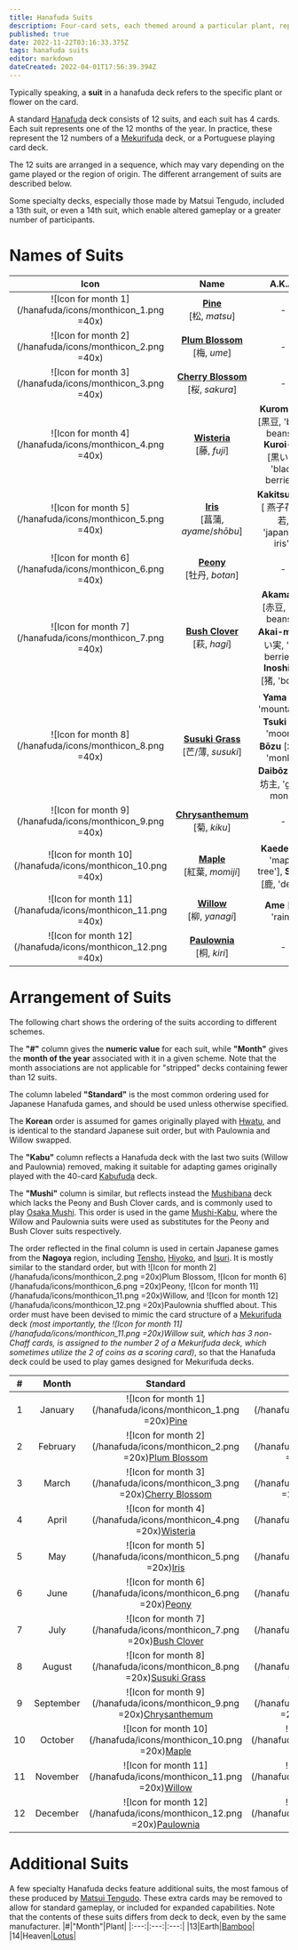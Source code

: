 ```yaml
---
title: Hanafuda Suits
description: Four-card sets, each themed around a particular plant, representing a specific month or number
published: true
date: 2022-11-22T03:16:33.375Z
tags: hanafuda suits
editor: markdown
dateCreated: 2022-04-01T17:56:39.394Z
---
```


Typically speaking, a **suit** in a hanafuda deck refers to the specific plant or flower on the card.

A standard [Hanafuda](/en/hanafuda) deck consists of 12 suits, and each suit has 4 cards. Each suit represents one of the 12 months of the year. In practice, these represent the 12 numbers of a [Mekurifuda](/en/mekurifuda) deck, or a Portuguese playing card deck.

The 12 suits are arranged in a sequence, which may vary depending on the game played or the region of origin. The different arrangement of suits are described below.

Some specialty decks, especially those made by Matsui Tengudo, included a 13th suit, or even a 14th suit, which enable altered gameplay or a greater number of participants.

# Names of Suits

|Icon|Name|A.K.A.|
|:---:|:---:|:---:|
|![Icon for month 1](/hanafuda/icons/monthicon_1.png =40x)|[**Pine**](/en/hanafuda/suits/pine)</br>[松, *matsu*]|-|
|![Icon for month 2](/hanafuda/icons/monthicon_2.png =40x)|[**Plum Blossom**](/en/hanafuda/suits/plum-blossom)</br>[梅, *ume*]|-|
|![Icon for month 3](/hanafuda/icons/monthicon_3.png =40x)|[**Cherry Blossom**](/en/hanafuda/suits/cherry-blossom)</br>[桜, *sakura*]|-|
|![Icon for month 4](/hanafuda/icons/monthicon_4.png =40x)|[**Wisteria**](/en/hanafuda/suits/wisteria)</br>[藤, *fuji*]|**Kuromame** [黒豆, 'black beans'], **Kuroi-mi** [黒い実, 'black berries']|
|![Icon for month 5](/hanafuda/icons/monthicon_5.png =40x)|[**Iris**](/en/hanafuda/suits/iris)</br>[菖蒲, *ayame*/*shōbu*]|**Kakitsubata** [ 燕子花/杜若, 'japanese iris']|
|![Icon for month 6](/hanafuda/icons/monthicon_6.png =40x)|[**Peony**](/en/hanafuda/suits/peony)</br>[牡丹, *botan*]|-|
|![Icon for month 7](/hanafuda/icons/monthicon_7.png =40x)|[**Bush Clover**](/en/hanafuda/suits/bush-clover)</br>[萩, *hagi*]|**Akamame** [赤豆, 'red beans'], **Akai-mi** [赤い実, 'red berries'], **Inoshishi** [猪, 'boar']|
|![Icon for month 8](/hanafuda/icons/monthicon_8.png =40x)|[**Susuki Grass**](/en/hanafuda/suits/susuki-grass)</br>[芒/薄, *susuki*]|**Yama** [山, 'mountain'], **Tsuki** [月, 'moon'], **Bōzu** [坊主, 'monk'], **Daibōzu** [大坊主, 'great monk]|
|![Icon for month 9](/hanafuda/icons/monthicon_9.png =40x)|[**Chrysanthemum**](/en/hanafuda/suits/chrysanthemum)</br>[菊, *kiku*]|-|
|![Icon for month 10](/hanafuda/icons/monthicon_10.png =40x)|[**Maple**](/en/hanafuda/suits/maple)</br>[紅葉, *momiji*]|**Kaede** [楓, 'maple tree'], **Shika** [鹿, 'deer']|
|![Icon for month 11](/hanafuda/icons/monthicon_11.png =40x)|[**Willow**](/en/hanafuda/suits/willow)</br>[柳, *yanagi*]|**Ame** [雨, 'rain']|
|![Icon for month 12](/hanafuda/icons/monthicon_12.png =40x)|[**Paulownia**](/en/hanafuda/suits/paulownia)</br>[桐, *kiri*]|-|

# Arrangement of Suits
The following chart shows the ordering of the suits according to different schemes. 

The **"#"** column gives the **numeric value** for each suit, while **"Month"** gives the **month of the year** associated with it in a given scheme. Note that the month associations are not applicable for "stripped" decks containing fewer than 12 suits.

The column labeled **"Standard"** is the most common ordering used for Japanese Hanafuda games, and should be used unless otherwise specified. 

The **Korean** order is assumed for games originally played with [Hwatu](/en/hanafuda/hwatu), and is identical to the standard Japanese suit order, but with Paulownia and Willow swapped.

The **"Kabu"** column reflects a Hanafuda deck with the last two suits (Willow and Paulownia) removed, making it suitable for adapting games originally played with the 40-card [Kabufuda](/en/kabufuda) deck. 

The **"Mushi"** column is similar, but reflects instead the [Mushibana](/en/hanafuda/patterns/mushibana) deck which lacks the Peony and Bush Clover cards, and is commonly used to play [Osaka Mushi](/en/hanafuda/games/mushi). This order is used in the game [Mushi-Kabu](/en/kabufuda/games/kyo-kabu#mushi-kabu-kyo-kabu-variant), where the Willow and Paulownia suits were used as substitutes for the Peony and Bush Clover suits respectively.

The order reflected in the final column is used in certain Japanese games from the **Nagoya** region, including [Tensho](/en/hanafuda/games/tensho), [Hiyoko](/en/hanafuda/games/hiyoko), and [Isuri](/en/hanafuda/games/hiyoko#isuri-hiyoko-variant). It is mostly similar to the standard order, but with ![Icon for month 2](/hanafuda/icons/monthicon_2.png =20x)Plum Blossom, ![Icon for month 6](/hanafuda/icons/monthicon_6.png =20x)Peony, ![Icon for month 11](/hanafuda/icons/monthicon_11.png =20x)Willow, and ![Icon for month 12](/hanafuda/icons/monthicon_12.png =20x)Paulownia shuffled about. This order must have been devised to mimic the card structure of a [Mekurifuda](/en/mekurifuda) deck *(most importantly, the ![Icon for month 11](/hanafuda/icons/monthicon_11.png =20x)Willow suit, which has 3 non-Chaff cards, is assigned to the number 2 of a Mekurifuda deck, which sometimes utilize the 2 of coins as a scoring card)*, so that the Hanafuda deck could be used to play games designed for Mekurifuda decks.

|#|Month|Standard|Korean|Kabu|Mushi|Nagoya|
|:---:|:---:|:---:|:---:|:---:|:---:|:---:|
|1|January|![Icon for month 1](/hanafuda/icons/monthicon_1.png =20x)[Pine](/en/hanafuda/suits/pine)|![Icon for month 1](/hanafuda/icons/monthicon_1.png =20x)Pine|![Icon for month 1](/hanafuda/icons/monthicon_1.png =20x)Pine|![Icon for month 1](/hanafuda/icons/monthicon_1.png =20x)Pine|![Icon for month 1](/hanafuda/icons/monthicon_1.png =20x)Pine|
|2|February|![Icon for month 2](/hanafuda/icons/monthicon_2.png =20x)[Plum Blossom](/en/hanafuda/suits/plum-blossom)|![Icon for month 2](/hanafuda/icons/monthicon_2.png =20x)Plum Blossom|![Icon for month 2](/hanafuda/icons/monthicon_2.png =20x)Plum Blossom|![Icon for month 2](/hanafuda/icons/monthicon_2.png =20x)Plum Blossom|![Icon for month 11](/hanafuda/icons/monthicon_11.png =20x)**Willow**|
|3|March|![Icon for month 3](/hanafuda/icons/monthicon_3.png =20x)[Cherry Blossom](/en/hanafuda/suits/cherry-blossom)|![Icon for month 3](/hanafuda/icons/monthicon_3.png =20x)Cherry Blossom|![Icon for month 3](/hanafuda/icons/monthicon_3.png =20x)Cherry Blossom|![Icon for month 3](/hanafuda/icons/monthicon_3.png =20x)Cherry Blossom|![Icon for month 3](/hanafuda/icons/monthicon_3.png =20x)Cherry Blossom|
|4|April|![Icon for month 4](/hanafuda/icons/monthicon_4.png =20x)[Wisteria](/en/hanafuda/suits/wisteria)|![Icon for month 4](/hanafuda/icons/monthicon_4.png =20x)Wisteria|![Icon for month 4](/hanafuda/icons/monthicon_4.png =20x)Wisteria|![Icon for month 4](/hanafuda/icons/monthicon_4.png =20x)Wisteria|![Icon for month 4](/hanafuda/icons/monthicon_4.png =20x)Wisteria|
|5|May|![Icon for month 5](/hanafuda/icons/monthicon_5.png =20x)[Iris](/en/hanafuda/suits/iris)|![Icon for month 5](/hanafuda/icons/monthicon_5.png =20x)Iris|![Icon for month 5](/hanafuda/icons/monthicon_5.png =20x)Iris|![Icon for month 5](/hanafuda/icons/monthicon_5.png =20x)Iris|![Icon for month 5](/hanafuda/icons/monthicon_5.png =20x)Iris|
|6|June|![Icon for month 6](/hanafuda/icons/monthicon_6.png =20x)[Peony](/en/hanafuda/suits/peony)|![Icon for month 6](/hanafuda/icons/monthicon_6.png =20x)Peony|![Icon for month 6](/hanafuda/icons/monthicon_6.png =20x)Peony|![Icon for month 11](/hanafuda/icons/monthicon_11.png =20x)**Willow**|![Icon for month 12](/hanafuda/icons/monthicon_12.png =20x)**Paulownia**|
|7|July|![Icon for month 7](/hanafuda/icons/monthicon_7.png =20x)[Bush Clover](/en/hanafuda/suits/bush-clover)|![Icon for month 7](/hanafuda/icons/monthicon_7.png =20x)Bush Clover|![Icon for month 7](/hanafuda/icons/monthicon_7.png =20x)Bush Clover|![Icon for month 12](/hanafuda/icons/monthicon_12.png =20x)**Paulownia**|![Icon for month 7](/hanafuda/icons/monthicon_7.png =20x)Bush Clover|
|8|August|![Icon for month 8](/hanafuda/icons/monthicon_8.png =20x)[Susuki Grass](/en/hanafuda/suits/susuki-grass)|![Icon for month 8](/hanafuda/icons/monthicon_8.png =20x)Susuki Grass|![Icon for month 8](/hanafuda/icons/monthicon_8.png =20x)Susuki Grass|![Icon for month 8](/hanafuda/icons/monthicon_8.png =20x)Susuki Grass|![Icon for month 8](/hanafuda/icons/monthicon_8.png =20x)Susuki Grass|
|9|September|![Icon for month 9](/hanafuda/icons/monthicon_9.png =20x)[Chrysanthemum](/en/hanafuda/suits/chrysanthemum)|![Icon for month 9](/hanafuda/icons/monthicon_9.png =20x)Chrysanthemum|![Icon for month 9](/hanafuda/icons/monthicon_9.png =20x)Chrysanthemum|![Icon for month 9](/hanafuda/icons/monthicon_9.png =20x)Chrysanthemum|![Icon for month 9](/hanafuda/icons/monthicon_9.png =20x)Chrysanthemum|
|10|October|![Icon for month 10](/hanafuda/icons/monthicon_10.png =20x)[Maple](/en/hanafuda/suits/maple)|![Icon for month 10](/hanafuda/icons/monthicon_10.png =20x)Maple|![Icon for month 10](/hanafuda/icons/monthicon_10.png =20x)Maple|![Icon for month 10](/hanafuda/icons/monthicon_10.png =20x)Maple|![Icon for month 10](/hanafuda/icons/monthicon_10.png =20x)Maple|
|11|November|![Icon for month 11](/hanafuda/icons/monthicon_11.png =20x)[Willow](/en/hanafuda/suits/willow)|![Icon for month 12](/hanafuda/icons/monthicon_12.png =20x)**Paulownia**|-|-|![Icon for month 6](/hanafuda/icons/monthicon_6.png =20x)**Peony**|
|12|December|![Icon for month 12](/hanafuda/icons/monthicon_12.png =20x)[Paulownia](/en/hanafuda/suits/paulownia)|![Icon for month 11](/hanafuda/icons/monthicon_11.png =20x)**Willow**|-|-|![Icon for month 2](/hanafuda/icons/monthicon_2.png =20x)**Plum Blossom**|

# Additional Suits
A few specialty Hanafuda decks feature additional suits, the most famous of these produced by [Matsui Tengudo](/en/hanafuda/manufacturers/matsui-tengudo). These extra cards may be removed to allow for standard gameplay, or included for expanded capabilities. Note that the contents of these suits differs from deck to deck, even by the same manufacturer.
|#|"Month"|Plant|
|:---:|:---:|:---:|
|13|Earth|[Bamboo](/en/hanafuda/suits/bamboo)|
|14|Heaven|[Lotus](/en/hanafuda/suits/lotus)|

